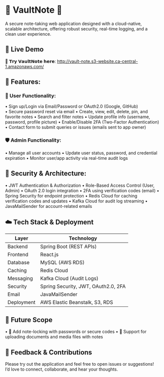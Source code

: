 # 📒 VaultNote 🔐

A secure note-taking web application designed with a cloud-native, scalable architecture, offering robust security, real-time logging, and a clean user experience.

## 🚀 Live Demo
🔗 𝗧𝗿𝘆 𝗩𝗮𝘂𝗹𝘁𝗡𝗼𝘁𝗲 𝗵𝗲𝗿𝗲: http://vault-note.s3-website.ca-central-1.amazonaws.com/

## 🧠 Features:
### 👤 User Functionality:
• Sign up/Login via Email/Password or OAuth2.0 (Google, GitHub)<br>
• Secure password reset via email
• Create, view, edit, delete, pin, and favorite notes
• Search and filter notes
• Update profile info (username, password, profile picture)
• Enable/Disable 2FA (Two-Factor Authentication)
• Contact form to submit queries or issues (emails sent to app owner)

### 🛡️ Admin Functionality:
• Manage all user accounts
• Update user status, password, and credential expiration
• Monitor user/app activity via real-time audit logs

## 🔐 Security & Architecture:
• JWT Authentication & Authorization
• Role-Based Access Control (User, Admin)
• OAuth 2.0 login integration
• 2FA using verification codes (email)
• Spring Security for endpoint protection
• Redis Cloud for caching verification codes and updates
• Kafka Cloud for audit log streaming
• JavaMailSender for account-related emails

## ☁️ Tech Stack & Deployment

| Layer       | Technology                                |
|-------------|-------------------------------------------|
| Backend     | Spring Boot (REST APIs)                   |
| Frontend    | React.js                                  |
| Database    | MySQL (AWS RDS)                           |
| Caching     | Redis Cloud                               |
| Messaging   | Kafka Cloud (Audit Logs)                  |
| Security    | Spring Security, JWT, OAuth2.0, 2FA       |
| Email       | JavaMailSender                            |
| Deployment  | AWS Elastic Beanstalk, S3, RDS            |


## 🔭 Future Scope
• 🔐 Add note-locking with passwords or secure codes
• 📎 Support for uploading documents and media files with notes

## 🤝 Feedback & Contributions
Please try out the application and feel free to open issues or suggestions!
I’d love to connect, collaborate, and hear your thoughts.
